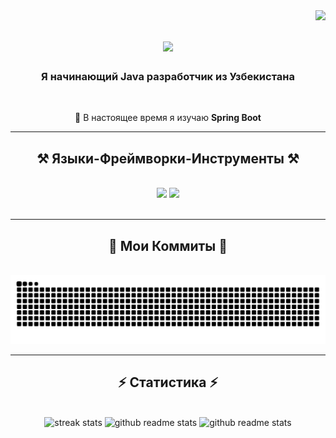 <!--
## Hi there 👋

**Orunov-Sultan/Orunov-Sultan** is a ✨ _special_ ✨ repository because its `README.md` (this file) appears on your GitHub profile.

Here are some ideas to get you started:

- 🔭 I’m currently working on ...
- 🌱 I’m currently learning ...
- 👯 I’m looking to collaborate on ...
- 🤔 I’m looking for help with ...
- 💬 Ask me about ...
- 📫 How to reach me: ...
- 😄 Pronouns: ...
- ⚡ Fun fact: ...
-->

<img align="right" src="https://visitor-badge.laobi.icu/badge?page_id=Orunov-Sultan.Orunov-Sultan" />

<h1 align="center">
    <img src="https://readme-typing-svg.herokuapp.com/?font=Righteous&size=35&center=true&vCenter=true&width=500&height=70&duration=4000&lines=Всем+Привет!+👋;+Я+Орунов+Султан!;" />
</h1>

<h3 align="center">Я начинающий Java разработчик из Узбекистана</h3>

<br/>

<div align="center">
  
 🌱 В настоящее время я изучаю **Spring Boot**

 </div>
 
 <hr/>
 
<h2 align="center">⚒️ Языки-Фреймворки-Инструменты ⚒️</h2>
<br/>
<div align="center">
    <img src="https://skillicons.dev/icons?i=html,css,bootstrap,tailwind,vscode,github,git" />    
    <img src="https://skillicons.dev/icons?i=react,typescript,java,spring,mysql" />
    <br>
</div>

<br/>
<hr/>
 
<div align="center">
  <h2>🐍 Мои Коммиты 🐍</h2>
  <br>

  <img alt="snake eating my contributions" src="https://github.com/Orunov-Sultan/Orunov-Sultan/blob/output/github-contribution-grid-snake.svg" />

  <br/>
</div>
<hr/>

<h2 align="center">⚡ Статистика ⚡</h2>
<br>
<div align=center>

<img width=390 src="https://streak-stats.demolab.com/?user=Orunov-Sultan"  alt="streak stats"/>

<img width=390 src="https://github-readme-stats.vercel.app/api?username=Orunov-Sultan&show_icons=true&rank_icon=github"  alt="github readme stats"/>

<img src="https://github-readme-stats.vercel.app/api/top-langs/?username=Orunov-Sultan&layout=compact"  alt="github readme stats"/>

</div>

<br/><br/>
